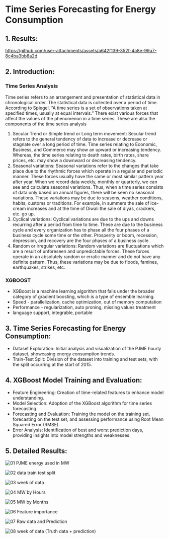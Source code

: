 # Time Series Forecasting for Energy Consumption

## 1. Results:

https://github.com/user-attachments/assets/a642f139-352f-4a8e-99a7-8c4ba3bb8a2d

## 2. Introduction: 

### Time Series Analysis 
Time series refers to an arrangement and presentation of statistical data in chronological order. The statistical data is collected over a period of time. According to Spiegel, “A time series is a set of observations taken at specified times, usually at equal intervals.” There exist various forces that affect the values of the phenomenon in a time series. These are also the components of the time series analysis

1. Secular Trend or Simple trend or Long term movement: Secular trend refers to the general tendency of data to increase or decrease or stagnate over a long period of time. Time series relating to Economic, Business, and Commerce may show an upward or increasing tendency. Whereas, the time series relating to death rates, birth rates, share prices, etc. may show a downward or decreasing tendency.
2. Seasonal variations: Seasonal variations refer to the changes that take place due to the rhythmic forces which operate in a regular and periodic manner. These forces usually have the same or most similar pattern year after year. When we record data weekly, monthly or quarterly, we can see and calculate seasonal variations. Thus, when a time series consists of data only based on annual figures, there will be seen no seasonal variations. These variations may be due to seasons, weather conditions, habits, customs or traditions. For example, in summers the sale of ice-cream increases and at the time of Diwali the sale of diyas, crackers, etc. go up.
3. Cyclical variations: Cyclical variations are due to the ups and downs recurring after a period from time to time. These are due to the business cycle and every organization has to phase all the four phases of a business cycle some time or the other. Prosperity or boom, recession, depression, and recovery are the four phases of a business cycle.
4. Random or irregular variations: Random variations are fluctuations which are a result of unforeseen and unpredictable forces. These forces operate in an absolutely random or erratic manner and do not have any definite pattern. Thus, these variations may be due to floods, famines, earthquakes, strikes, etc.

### XGBOOST
 * XGBoost is a machine learning algorithm that falls under the broader category of gradient boosting, which is a type of ensemble learning.
 * Speed - parallelization, cache optimization, out of memory computation
 * Performance - regularization, auto proning, missing values treatment
 * language support, integrable, portable

## 3. Time Series Forecasting for Energy Consumption:
* Dataset Exploration: Initial analysis and visualization of the PJME hourly dataset, showcasing energy consumption trends.
* Train-Test Split: Division of the dataset into training and test sets, with the split occurring at the start of 2015.

## 4. XGBoost Model Training and Evaluation:
* Feature Engineering: Creation of time-related features to enhance model understanding.
* Model Selection: Adoption of the XGBoost algorithm for time series forecasting.
* Forecasting and Evaluation: Training the model on the training set, forecasting on the test set, and assessing performance using Root Mean Squared Error (RMSE).
* Error Analysis: Identification of best and worst prediction days, providing insights into model strengths and weaknesses.
  
## 5. Detailed Results:

![01  PJME energy used in MW](https://github.com/ArpitaSatsangi/Time-Series-Forecasting/assets/107709451/cb4caeaa-4fa9-407b-8aa2-2791c0fc7959)

![02  data train   test split](https://github.com/ArpitaSatsangi/Time-Series-Forecasting/assets/107709451/e468b603-d950-4a21-897c-5660dd20ffaa)

![03  week of data](https://github.com/ArpitaSatsangi/Time-Series-Forecasting/assets/107709451/ce7ebb00-70ad-4249-bc0f-0dd27dedcca2)

![04  MW by Hours](https://github.com/ArpitaSatsangi/Time-Series-Forecasting/assets/107709451/8cdaeedd-57b3-40a3-a289-d87e8133fa41)

![05  MW by Months](https://github.com/ArpitaSatsangi/Time-Series-Forecasting/assets/107709451/7ef363d5-4c79-470a-a847-52ef6a2783dd)

![06  Feature importance](https://github.com/ArpitaSatsangi/Time-Series-Forecasting/assets/107709451/c06c2561-d4a3-4dbb-93ab-61d22cb90a82)

![07  Raw data and Prediction](https://github.com/ArpitaSatsangi/Time-Series-Forecasting/assets/107709451/2145567d-5e8c-4743-aefe-2f8b1421ba6a)

![08  week of data (Truth data + prediction)](https://github.com/ArpitaSatsangi/Time-Series-Forecasting/assets/107709451/5a5ba5bb-ccfd-4663-99fd-cd632e87a947)
